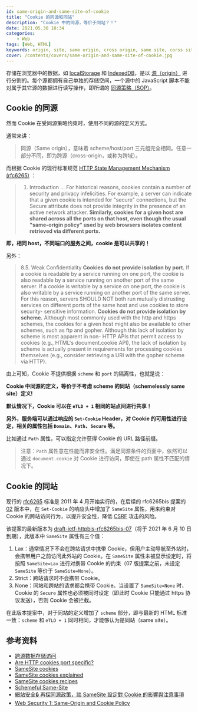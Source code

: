 ```yaml
---
id: same-origin-and-same-site-of-cookie
title: "Cookie 的同源和同站"
description: "Cookie 中的同源，等价于同站？！"
date: 2021.05.30 10:34
categories:
    - Web
tags: [Web, HTML]
keywords: origin, site, same origin, cross origin, same site, corss site, CSRF, SOP, port, cookie
cover: /contents/covers/same-origin-and-same-site-of-cookie.jpg
---
```


存储在浏览器中的数据，如 [localStorage][storage] 和 [IndexedDB][indexDB]，是以 [源（origin）][origin] 进行分割的。每个源都拥有自己单独的存储空间，一个源中的 JavaScript 脚本不能对属于其它源的数据进行读写操作，即所谓的 [同源策略（SOP）][SOP]。

## Cookie 的同源

然而 Cookie 在受同源策略约束时，使用不同的源的定义方式。

通常来讲：

> 同源（Same origin），意味着 scheme/host/port 三元组完全相同。任意一部分不同，即为跨源（cross-origin，或称为跨域）。

而根据 Cookie 的现行标准规范 [HTTP State Management Mechanism (rfc6265)][6265] ：

> 1. Introduction
> ...
> For historical reasons, cookies contain a number of security and
   privacy infelicities.  For example, a server can indicate that a
   given cookie is intended for "secure" connections, but the Secure
   attribute does not provide integrity in the presence of an active
   network attacker.  **Similarly, cookies for a given host are shared
   across all the ports on that host, even though the usual "same-origin
   policy" used by web browsers isolates content retrieved via different
   ports.**

**即，相同 host，不同端口的服务之间，cookie 是可以共享的！**

另外：

> 8.5. Weak Confidentiality
> **Cookies do not provide isolation by port.**  If a cookie is readable by
   a service running on one port, the cookie is also readable by a
   service running on another port of the same server.  If a cookie is
   writable by a service on one port, the cookie is also writable by a
   service running on another port of the same server.  For this reason,
   servers SHOULD NOT both run mutually distrusting services on
   different ports of the same host and use cookies to store security-
   sensitive information.
> **Cookies do not provide isolation by scheme.**  Although most commonly
   used with the http and https schemes, the cookies for a given host
   might also be available to other schemes, such as ftp and gopher.
   Although this lack of isolation by scheme is most apparent in non-
   HTTP APIs that permit access to cookies (e.g., HTML's document.cookie
   API), the lack of isolation by scheme is actually present in
   requirements for processing cookies themselves (e.g., consider
   retrieving a URI with the gopher scheme via HTTP).

由上可知，Cookie 不提供根据 `scheme` 和 `port` 的隔离性，也就是说：

**Cookie 中同源的定义，等价于不考虑 scheme 的同站（schemelessly same site）定义!**

**默认情况下，Cookie 可以在 `eTLD + 1` 相同的站点间进行共享！**

**另外，服务端可以通过响应的 `Set-Cookie` Header，对 Cookie 的可用性进行设定，相关的属性包括 `Domain`、`Path`、`Secure` 等。**

比如通过 `Path` 属性，可以指定允许获得 Cookie 的 URL 路径前缀。

> 注意：`Path` 属性意在性能而非安全性。满足同源条件的页面中，依然可以通过 `document.cookie` 对 Cookie 进行访问，即使在 path 属性不匹配的情况下。


## Cookie 的同站

现行的 [rfc6265][6265] 标准是 2011 年 4 月开始实行的，在后续的 rfc6265bis 提案的 [02][02] 版本中，在 `Set-Cookie` 的响应头中增加了 `SameSite` 属性，用来约束对 Cookie 的跨站访问行为，以提升安全性，降低 [CSRF][CSRF] 攻击的风险。

该提案的最新版本为 [draft-ietf-httpbis-rfc6265bis-07][draft]（将于 2021 年 6 月 10 日到期），此版本中 `SameSite` 属性有三个值：

1. Lax：通常情况下不会在跨站请求中携带 Cookie，但用户主动导航至外站时，会携带用户之前访问此外站的 Cookie。在 `SameSite` 属性未被显示设定时，将按照 `SameSite=Lax` 进行对携带 Cookie 的约束（07 版提案之前，未设定 `SameSite` 等价于 `SameSite=None`）。
1. Strict：跨站请求时不会携带 Cookie。
1. None：同站和跨站的请求都会携带 Cookie。当设置了 `SameSite=None` 时，Cookie 的 `Secure` 属性也必须被同时设定（即此时 Cookie 只能通过 https 协议发送），否则 Cookie 会被拦截。

在此版本提案中，对于同站的定义增加了 `scheme` 部分，即与最新的 HTML 标准一致：`scheme` 和 `eTLD + 1` 同时相同，才能够认为是同站（same site）。


## 参考资料

* [跨源数据存储访问](https://developer.mozilla.org/zh-CN/docs/Web/Security/Same-origin_policy#%E8%B7%A8%E6%BA%90%E6%95%B0%E6%8D%AE%E5%AD%98%E5%82%A8%E8%AE%BF%E9%97%AE)
* [Are HTTP cookies port specific?](https://stackoverflow.com/questions/1612177/are-http-cookies-port-specific)
* [SameSite cookies](https://developer.mozilla.org/en-US/docs/Web/HTTP/Headers/Set-Cookie/SameSite)
* [SameSite cookies explained](https://web.dev/samesite-cookies-explained/)
* [SameSite cookies recipes](https://web.dev/samesite-cookie-recipes/)
* [Schemeful Same-Site](https://web.dev/schemeful-samesite/)
* [網站安全🔒 再探同源政策，談 SameSite 設定對 Cookie 的影響與注意事項](https://medium.com/%E7%A8%8B%E5%BC%8F%E7%8C%BF%E5%90%83%E9%A6%99%E8%95%89/%E5%86%8D%E6%8E%A2%E5%90%8C%E6%BA%90%E6%94%BF%E7%AD%96-%E8%AB%87-samesite-%E8%A8%AD%E5%AE%9A%E5%B0%8D-cookie-%E7%9A%84%E5%BD%B1%E9%9F%BF%E8%88%87%E6%B3%A8%E6%84%8F%E4%BA%8B%E9%A0%85-6195d10d4441)
* [Web Security 1: Same-Origin and Cookie Policy](https://inst.eecs.berkeley.edu/~cs261/fa17/scribe/web-security-1.pdf)

[storage]:https://developer.mozilla.org/zh-CN/docs/Web/Guide/API/DOM/Storage
[indexDB]:https://developer.mozilla.org/zh-CN/docs/IndexedDB
[origin]:https://alphahinex.github.io/2021/05/16/origin-and-site/#Origin
[SOP]:https://alphahinex.github.io/2021/05/23/sop-cors-csrf-xss/#SOP
[6265]:https://datatracker.ietf.org/doc/html/rfc6265
[CSRF]:https://alphahinex.github.io/2021/05/23/sop-cors-csrf-xss/#CSRF
[draft]:https://datatracker.ietf.org/doc/html/draft-ietf-httpbis-rfc6265bis-07
[02]:https://datatracker.ietf.org/doc/html/draft-ietf-httpbis-rfc6265bis-02